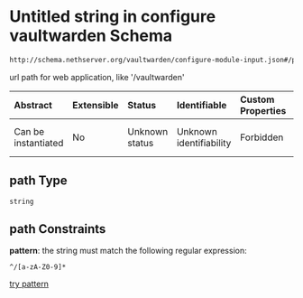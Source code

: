 # Untitled string in configure vaultwarden Schema

```txt
http://schema.nethserver.org/vaultwarden/configure-module-input.json#/properties/path
```

url path for web application, like '/vaultwarden'

| Abstract            | Extensible | Status         | Identifiable            | Custom Properties | Additional Properties | Access Restrictions | Defined In                                                                                      |
| :------------------ | :--------- | :------------- | :---------------------- | :---------------- | :-------------------- | :------------------ | :---------------------------------------------------------------------------------------------- |
| Can be instantiated | No         | Unknown status | Unknown identifiability | Forbidden         | Allowed               | none                | [configure-module-input.json\*](vaultwarden/configure-module-input.json "open original schema") |

## path Type

`string`

## path Constraints

**pattern**: the string must match the following regular expression:&#x20;

```regexp
^/[a-zA-Z0-9]*
```

[try pattern](https://regexr.com/?expression=%5E%2F%5Ba-zA-Z0-9%5D* "try regular expression with regexr.com")

